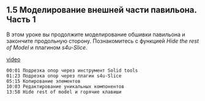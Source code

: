 ## 1.5 Моделирование внешней части павильона. Часть 1

В этом уроке вы продолжите  моделирование обшивки павильона и закончите продольную сторону. Познакомитесь с функцией _Hide the rest of Model_ и плагином _s4u-Slice_.

[video](https://player.softculture.cc/embed/online/SKC/SKC_85.27.04_L1-9_Modeling_Part1)

``` chapters
00:01 Подрезка опор через инструмент Solid tools
01:23 Подрезка опор через плагин s4u-Slice
05:15 Копирование элементов
10:03 Редактирование уникальных компонентов
13:58 Hide rest of model и горячие клавиши
```